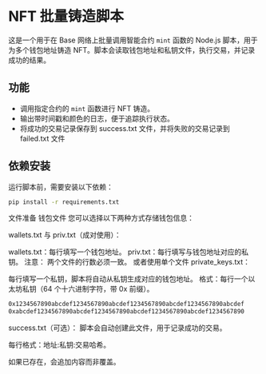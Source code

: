 # NFT 批量铸造脚本

这是一个用于在 Base 网络上批量调用智能合约 `mint` 函数的 Node.js 脚本，用于为多个钱包地址铸造 NFT。脚本会读取钱包地址和私钥文件，执行交易，并记录成功的结果。

## 功能

- 调用指定合约的 `mint` 函数进行 NFT 铸造。
- 输出带时间戳和颜色的日志，便于追踪执行状态。
- 将成功的交易记录保存到 success.txt 文件，并将失败的交易记录到 failed.txt 文件

## 依赖安装
运行脚本前，需要安装以下依赖：

```bash
pip install -r requirements.txt

```
文件准备
钱包文件
您可以选择以下两种方式存储钱包信息：

wallets.txt 与 priv.txt（成对使用）：

wallets.txt：每行填写一个钱包地址。
priv.txt：每行填写与钱包地址对应的私钥。
注意： 两个文件的行数必须一致。
或者使用单个文件 private_keys.txt：

每行填写一个私钥，脚本将自动从私钥生成对应的钱包地址。
格式：每行一个以太坊私钥（64 个十六进制字符，带 0x 前缀）。
```bash
0x1234567890abcdef1234567890abcdef1234567890abcdef1234567890abcdef
0xabcdef1234567890abcdef1234567890abcdef1234567890abcdef1234567890
```
success.txt（可选）：
脚本会自动创建此文件，用于记录成功的交易。

每行格式：地址:私钥:交易哈希。

如果已存在，会追加内容而非覆盖。


